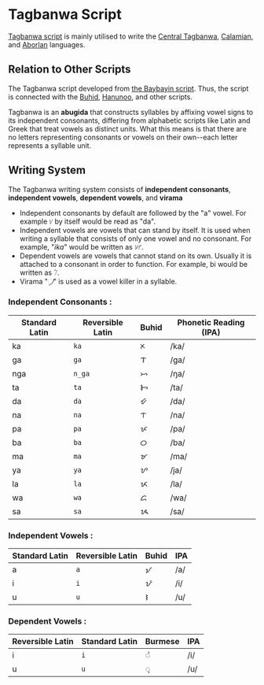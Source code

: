 
# Tagbanwa Script


[Tagbanwa script](https://en.wikipedia.org/wiki/Tagbanwa_script) is mainly utilised to write the [Central Tagbanwa](https://en.wikipedia.org/wiki/Central_Tagbanwa_language), [Calamian](https://en.wikipedia.org/wiki/Calamian_Tagbanwa_language), and [Aborlan](https://en.wikipedia.org/wiki/Aborlan_Tagbanwa_language) languages.


## Relation to Other Scripts

The Tagbanwa script developed from [the Baybayin script](https://en.wikipedia.org/wiki/Baybayin). Thus, the script is connected with the [Buhid](https://en.wikipedia.org/wiki/Buhid_script), [Hanunoo](https://en.wikipedia.org/wiki/Hanunoo_script), and other scripts.

Tagbanwa is an **abugida** that constructs syllables by affixing vowel signs to its independent consonants, differing from alphabetic scripts like Latin and Greek that treat vowels as distinct units. What this means is that there are no letters representing consonants or vowels on their own--each letter represents a syllable unit. 


## Writing System
The Tagbanwa writing system consists of **independent consonants**, **independent vowels**, **dependent vowels**, and **virama**

* Independent consonants by default are followed by the "a" vowel. For example ᜧ  by itself would be read as "da".
* Independent vowels are vowels that can stand by itself. It is used when writing a syllable that consists of only one vowel and no consonant. For example, "*ika*" would be written as ᜡᜣ.
* Dependent vowels are vowels that cannot stand on its own. Usually it is attached to a consonant in order to function. For example, bi would be written as ᜪᜲ.
* Virama "᜴" is used as a vowel killer in a syllable.

### Independent Consonants :

| Standard Latin | Reversible Latin    | Buhid | Phonetic Reading (IPA) |
| ------- | ------- | ------- | --- |
| ka  | `ka` |   ᝣ      | /ka/ |
| ga  | `ga`      | ᝤ      | /ɡa/ |
| nga | `n_ga`     | ᝥ      | /ŋa/|
| ta | `ta`      | ᝦ      | /ta/|
| da | `da`      | ᝧ      | /da/|
| na | `na`      | ᝨ      | /na/|
| pa | `pa`      | ᝩ      | /pa/|
| ba | `ba`      | ᝪ      | /ba/|
| ma | `ma`      | ᝫ      | /ma/|
| ya | `ya`      | ᝬ      | /ja/|
| la | `la`      | ᝮ      | /la/|
| wa | `wa`      | ᝯ      | /wa/|
| sa | `sa`      | ᝰ      | /sa/|



### Independent Vowels :

| Standard Latin | Reversible Latin | Buhid | IPA |
| ------- | ------- | ------- | --- |
| a       | `a`       | ᝠ      | /a/ |
| i       | `i`      | ᝡ      | /i/|
| u        | `u`       | ᝢ      | /u/ |

### Dependent Vowels :

| Reversible Latin | Standard Latin | Burmese | IPA  |
| ------- | ------- | ------- | ---- |
| i      | `i`      |ᝲ      | /i/ |
| u      | `u`       |ᝳ       | /u/  |
